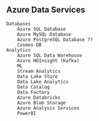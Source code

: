 ## Azure Data Services

    Databases
        Azure SQL Database
        Azure MySQL Database
        Azure PostgreSQL Database ??
        Cosmos DB
    Analytics
        Azure SQL Data Warehouse
        Azure HDInsight (Kafka)
        ML
        Stream Analytics
        Data Lake Store
        Data Lake Analytics
        Data Catalog
        Data Factory
        Azure Databricks
        Azure Blob Storage
        Azure Analysis Services
        PowerBI
